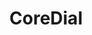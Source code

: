 ---
blog: https://success.coredial.com/blog
facebook: https://facebook.com/coredial
googleplus: https://plus.google.com/+Coredial
linkedin: https://linkedin.com/company/99631
logohandle: coredial
sort: coredial
title: CoreDial
twitter: https://x.com/coredial
website: https://www.coredial.com/
youtube: https://www.youtube.com/channel/UCc6xtsYkSv0T_exMxaFzphw
---